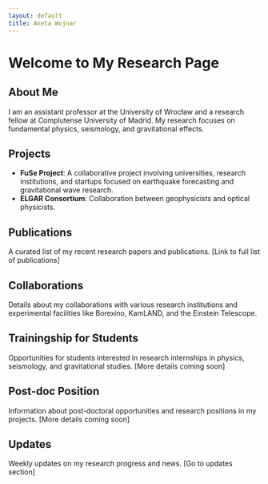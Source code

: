```yaml
---
layout: default
title: Aneta Wojnar
---
```


# Welcome to My Research Page

## About Me
I am an assistant professor at the University of Wrocław and a research fellow at Complutense University of Madrid. My research focuses on fundamental physics, seismology, and gravitational effects.

## Projects
- **FuSe Project**: A collaborative project involving universities, research institutions, and startups focused on earthquake forecasting and gravitational wave research.
- **ELGAR Consortium**: Collaboration between geophysicists and optical physicists.

## Publications
A curated list of my recent research papers and publications. [Link to full list of publications]

## Collaborations
Details about my collaborations with various research institutions and experimental facilities like Borexino, KamLAND, and the Einstein Telescope.

## Trainingship for Students
Opportunities for students interested in research internships in physics, seismology, and gravitational studies. [More details coming soon]

## Post-doc Position
Information about post-doctoral opportunities and research positions in my projects. [More details coming soon]

## Updates
Weekly updates on my research progress and news. [Go to updates section]
